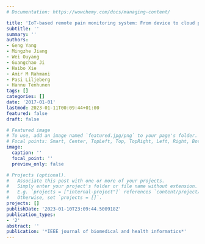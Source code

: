 ```yaml
---
# Documentation: https://wowchemy.com/docs/managing-content/

title: 'IoT-based remote pain monitoring system: From device to cloud platform'
subtitle: ''
summary: ''
authors:
- Geng Yang
- Mingzhe Jiang
- Wei Ouyang
- Guangchao Ji
- Haibo Xie
- Amir M Rahmani
- Pasi Liljeberg
- Hannu Tenhunen
tags: []
categories: []
date: '2017-01-01'
lastmod: 2023-01-11T00:09:44+01:00
featured: false
draft: false

# Featured image
# To use, add an image named `featured.jpg/png` to your page's folder.
# Focal points: Smart, Center, TopLeft, Top, TopRight, Left, Right, BottomLeft, Bottom, BottomRight.
image:
  caption: ''
  focal_point: ''
  preview_only: false

# Projects (optional).
#   Associate this post with one or more of your projects.
#   Simply enter your project's folder or file name without extension.
#   E.g. `projects = ["internal-project"]` references `content/project/deep-learning/index.md`.
#   Otherwise, set `projects = []`.
projects: []
publishDate: '2023-01-10T23:09:44.500918Z'
publication_types:
- '2'
abstract: ''
publication: '*IEEE journal of biomedical and health informatics*'
---
```

